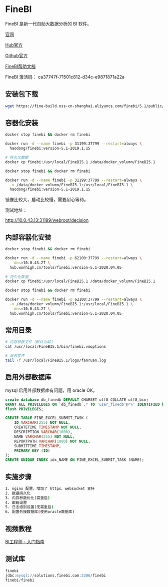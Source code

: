 # FineBI

FineBI 是新一代自助大数据分析的 BI 软件。

[官网](https://www.finebi.com/)

[Hub官方](https://hub.docker.com/r/haodong/finebi)

[Github官方](https://github.com/haodong/docker-finebi)

[FineBI帮助文档](https://help.finebi.com/)

FineBI 激活码：	ca37747f-71501c812-d34c-e9871871a22a

## 安装包下载

```sh
wget https://fine-build.oss-cn-shanghai.aliyuncs.com/finebi/5.1/public/exe/spider/linux_unix_FineBI5_1-CN.sh
```

## 容器化安装

```sh
docker stop finebi && docker rm finebi

docker run -d --name finebi -p 31199:37799 --restart=always \
  haodong/finebi:version-5.1-2019.1.15

# 持久化数据
docker cp finebi:/usr/local/FineBI5.1 /data/docker_volumn/FineBI5.1

docker stop finebi && docker rm finebi

docker run -d --name finebi -p 31199:37799 --restart=always \
  -v /data/docker_volumn/FineBI5.1:/usr/local/FineBI5.1 \
  haodong/finebi:version-5.1-2019.1.15
```

镜像比较大，启动比较慢，需要耐心等待。

测试地址：

http://10.0.43.13:31199/webroot/decision

## 内部容器化安装

```sh
docker stop finebi && docker rm finebi

docker run -d --name finebi -p 62100:37799 --restart=always \
  --dns=10.0.43.27 \
  hub.wonhigh.cn/tools/finebi:version-5.1-2020.04.05
  
# 持久化数据
docker cp finebi:/usr/local/FineBI5.1 /data/docker_volumn/FineBI5.1

docker stop finebi && docker rm finebi

docker run -d --name finebi -p 62100:37799 --restart=always \
  -v /data/docker_volumn/FineBI5.1:/usr/local/FineBI5.1 \
  --dns=10.0.43.27 \
  hub.wonhigh.cn/tools/finebi:version-5.1-2020.04.05
```

## 常用目录

```sh
# 内存参数文件（默认为4G）
cat /usr/local/FineBI5.1/bin/finebi.vmoptions

# 日志文件
tail -f /usr/local/FineBI5.1/logs/fanruan.log
```

## 启用外部数据库

mysql 启用外部数据库有问题，用 oracle OK。

```sql
create database db_finedb DEFAULT CHARSET utf8 COLLATE utf8_bin;
GRANT ALL PRIVILEGES ON `db_finedb`.* TO 'user_finedb'@'%' IDENTIFIED by 'scm_finedb';
flush PRIVILEGES;

CREATE TABLE FINE_EXCEL_SUBMIT_TASK (
	ID VARCHAR(255) NOT NULL,
	CREATETIME TIMESTAMP NOT NULL,
	DESCRIPTION VARCHAR(1000),
	NAME VARCHAR(255) NOT NULL,
	REPORTPATH VARCHAR(1000) NOT NULL,
	SUBMITTIME TIMESTAMP,
	PRIMARY KEY (ID)
);
CREATE UNIQUE INDEX idx_NAME ON FINE_EXCEL_SUBMIT_TASK (NAME);
```

## 实施步骤

```sh
1. nginx 配置，增加了 https、websocket 支持 
2. 数据持久化
3. 内存参数优化(需重启)
4. 邮箱设置
5. 日志级别设置(无需重启)
6. 配置外接数据库(使用oracle数据库)
```

## 视频教程

[BI工程师 - 入门指南](https://bbs.fanruan.com/lesson-936.html)

## 测试库

```sql
finebi
jdbc:mysql://solutions.finebi.com:3306/finebi
finebi/finebi
```
